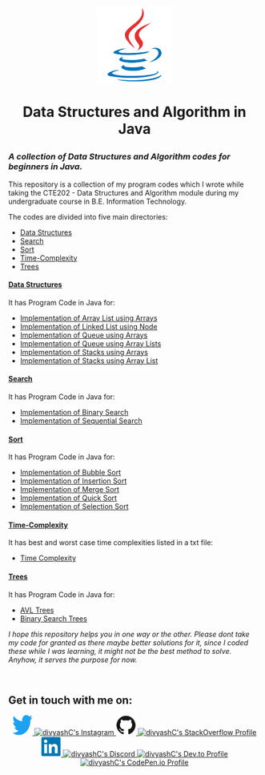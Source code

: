 <p align="center">
 <a href="https://www.java.com" target="_blank"> <img
            src="https://raw.githubusercontent.com/devicons/devicon/master/icons/java/java-original.svg" alt="Java" width="150"
            height="150" /> </a>
</p>

# <p align='center'>Data Structures and Algorithm in Java</p>

### *A collection of Data Structures and Algorithm codes for beginners in Java.*

This repository is a collection of my program codes which I wrote while taking the CTE202 - Data Structures and Algorithm module during my undergraduate course in B.E. Information Technology.

The codes are divided into five main directories:

<ul>
	<li><a href="https://github.com/divyashC/data-structures-and-algorithm-java/tree/main/Data-Structures" target="">Data Structures</a></li>
	<li><a href="https://github.com/divyashC/data-structures-and-algorithm-java/tree/main/Search" target="">Search</a></li>
	<li><a href="https://github.com/divyashC/data-structures-and-algorithm-java/tree/main/Sort" target="">Sort</a></li>
	<li><a href="https://github.com/divyashC/data-structures-and-algorithm-java/tree/main/Time-Complexity" target="">Time-Complexity</a></li>
	<li><a href="https://github.com/divyashC/data-structures-and-algorithm-java/tree/main/Trees" target="">Trees</a></li>
</ul>

#### [Data Structures](https://github.com/divyashC/data-structures-and-algorithm-java/tree/main/Data-Structures)

It has Program Code in Java for: 

<ul>
	<li><a href="https://github.com/divyashC/data-structures-and-algorithm-java/blob/main/Data-Structures/ArrayList.java" target="_blank">Implementation of Array List using Arrays</a></li>
	<li><a href="https://github.com/divyashC/data-structures-and-algorithm-java/blob/main/Data-Structures/LinkedList.java" target="_blank">Implementation of Linked List using Node</a></li>
	<li><a href="https://github.com/divyashC/data-structures-and-algorithm-java/blob/main/Data-Structures/QueueArray.java" target="_blank">Implementation of Queue using Arrays</a></li>
	<li><a href="https://github.com/divyashC/data-structures-and-algorithm-java/blob/main/Data-Structures/QueueArrayList.java" target="_blank">Implementation of Queue using Array Lists</a></li>
	<li><a href="https://github.com/divyashC/data-structures-and-algorithm-java/blob/main/Data-Structures/StackArray.java" target="_blank">Implementation of Stacks using Arrays</a></li>
	<li><a href="https://github.com/divyashC/data-structures-and-algorithm-java/blob/main/Data-Structures/StackArrayList.java" target="_blank">Implementation of Stacks using Array List</a></li>
</ul>

#### [Search](https://github.com/divyashC/data-structures-and-algorithm-java/tree/main/Search)

It has Program Code in Java for: 

<ul>
	<li><a href="https://github.com/divyashC/data-structures-and-algorithm-java/blob/main/Search/BinarySearch.java" target="_blank">Implementation of Binary Search</a></li>
	<li><a href="https://github.com/divyashC/data-structures-and-algorithm-java/blob/main/Search/SequentialSearch.java" target="_blank">Implementation of Sequential Search</a></li>
</ul>

#### [Sort](https://github.com/divyashC/data-structures-and-algorithm-java/tree/main/Sort)

It has Program Code in Java for: 

<ul>
	<li><a href="https://github.com/divyashC/data-structures-and-algorithm-java/blob/main/Sort/BubbleSort.java" target="_blank">Implementation of Bubble Sort</a></li>
	<li><a href="https://github.com/divyashC/data-structures-and-algorithm-java/blob/main/Sort/InsertionSort.java" target="_blank">Implementation of Insertion Sort</a></li>
	<li><a href="https://github.com/divyashC/data-structures-and-algorithm-java/blob/main/Sort/MergeSort.java" target="_blank">Implementation of  Merge Sort</a></li>
	<li><a href="https://github.com/divyashC/data-structures-and-algorithm-java/blob/main/Sort/QuickSort.java" target="_blank">Implementation of Quick Sort</a></li>
	<li><a href="https://github.com/divyashC/data-structures-and-algorithm-java/blob/main/Sort/SelectionSort.java" target="_blank">Implementation of Selection Sort</a></li>
</ul>

#### [Time-Complexity](https://github.com/divyashC/data-structures-and-algorithm-java/tree/main/Time-Complexity)

It has best and worst case time complexities listed in a txt file:

<ul>
	<li><a href="https://github.com/divyashC/data-structures-and-algorithm-java/blob/main/Time-Complexity/TimeComplexity.txt" target="_blank">Time Complexity</a></li>
</ul>

#### [Trees](https://github.com/divyashC/data-structures-and-algorithm-java/tree/main/Trees)

It has Program Code in Java for: 

<ul>
	<li><a href="https://github.com/divyashC/data-structures-and-algorithm-java/blob/main/Trees/AVL.java" target="_blank">AVL Trees</a></li>
	<li><a href="https://github.com/divyashC/data-structures-and-algorithm-java/blob/main/Trees/BST.java" target="_blank">Binary Search Trees</a></li>
</ul>

*I hope this repository helps you in one way or the other. Please dont take my code for granted as there maybe better solutions for it, since I coded these while I was learning, it might not be the best method to solve. Anyhow, it serves the purpose for now.*

<br/>

## Get in touch with me on:
<p align="center">
 <a href="https://twitter.com/dork_v2" target="_blank">
  <img src="https://github.com/devicons/devicon/blob/master/icons/twitter/twitter-original.svg" alt="divyashC's Twitter" width="40" height="40"/>     
 </a>
 <a href="https://www.instagram.com/dork_v3.0/" target="_blank">
  <img src="https://raw.githubusercontent.com/rahuldkjain/github-profile-readme-generator/master/src/images/icons/Social/instagram.svg" alt="divyashC's Instagram" width="40" height="40" />    
 </a>
 <a href="https://github.com/divyashC/" target="_blank">
  <img src="https://github.com/devicons/devicon/blob/master/icons/github/github-original.svg" alt="divyashC's GitHub"  width="40" height="40"/>    
 </a>
 <a href="https://stackoverflow.com/users/15124365" target="_blank">
  <img src="https://raw.githubusercontent.com/rahuldkjain/github-profile-readme-generator/master/src/images/icons/Social/stack-overflow.svg" alt="divyashC's StackOverflow Profile"  width="40" height="40"/>    
 </a>
 <a href="https://www.linkedin.com/in/divyash-c-b72a58127/" target="_blank">
  <img src="https://github.com/devicons/devicon/blob/master/icons/linkedin/linkedin-original.svg" alt="divyashC's LinkedIn"  width="40" height="40"/>    
 </a>
 <a href="https://discord.com/users/Dork#0448" target="_blank">
  <img src="https://raw.githubusercontent.com/rahuldkjain/github-profile-readme-generator/master/src/images/icons/Social/discord.svg" alt="divyashC's Discord"  width="40" height="40"/>
 </a>
 <a href="https://dev.to/divyashc" target="_blank">
  <img src="https://raw.githubusercontent.com/rahuldkjain/github-profile-readme-generator/master/src/images/icons/Social/devto.svg" alt="divyashC's Dev.to Profile"  width="40" height="40"/>    
 </a>
 <a href="https://codepen.io/divyashc" target="_blank">
  <img src="https://raw.githubusercontent.com/rahuldkjain/github-profile-readme-generator/master/src/images/icons/Social/codepen.svg" alt="divyashC's CodePen.io Profile"  width="40" height="40"/>    
 </a>
</p>

<br/>

